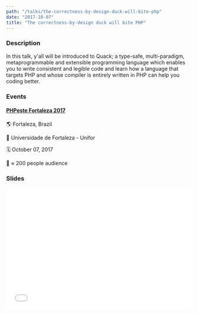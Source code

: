```yaml
---
path: "/talks/the-correctness-by-design-duck-will-bite-php"
date: "2017-10-07"
title: "The correctness-by-design duck will bite PHP"
---
```


### Description

In this talk, y'all will be introduced to Quack; a type-safe, multi-paradigm, metaprogrammable and extensible programming language which enables you to write consistent and legible code and learn how a language that targets PHP and whose compiler is entirely written in PHP can help you coding better.

### Events

#### [PHPeste Fortaleza 2017](http://phpcomrapadura.org/phpeste-fortaleza-2017/)

🌎 Fortaleza, Brazil

📍 Universidade de Fortaleza - Unifor

🗓️ October 07, 2017

👥 ≈ 200 people audience

### Slides

<div style="left: 0; width: 100%; height: 0; position: relative; padding-bottom: 65.2103%;"><iframe src="//speakerdeck.com/player/4115ac7d30524145b948c109f81fd0a9" style="border: 0; top: 0; left: 0; width: 100%; height: 100%; position: absolute;" allowfullscreen scrolling="no"></iframe></div>
